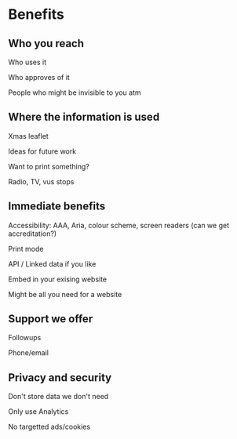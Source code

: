 # Benefits

## Who you reach

Who uses it

Who approves of it

People who might be invisible to you atm

## Where the information is used

Xmas leaflet

Ideas for future work

Want to print something?

Radio, TV, vus stops

## Immediate benefits

Accessibility: AAA, Aria, colour scheme, screen readers \(can we get accreditation?\)

Print mode

API / Linked data if you like

Embed in your exising website

Might be all you need for a website

## Support we offer

Followups

Phone/email

## Privacy and security

Don't store data we don't need

Only use Analytics

No targetted ads/cookies
